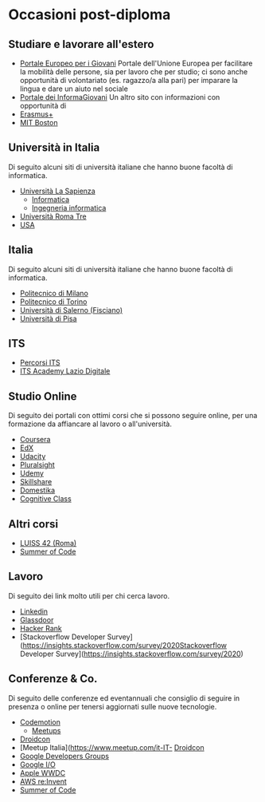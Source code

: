 # Occasioni post-diploma

## Studiare e lavorare all'estero
- [Portale Europeo per i Giovani](https://youth.europa.eu/home_it)
Portale dell'Unione Europea per facilitare la mobilità delle persone, sia per lavoro che per studio; ci sono anche opportunità di volontariato (es. ragazzo/a alla pari) per imparare la lingua e dare un aiuto nel sociale
- [Portale dei InformaGiovani](https://www.portaledeigiovani.it/)
Un altro sito con informazioni con opportunità di 
- [Erasmus+](https://erasmus-plus.ec.europa.eu/it/opportunities/opportunities-for-individuals/students)
- [MIT Boston](https://oge.mit.edu/graduate-admissions/)

## Università in Italia
Di seguito alcuni siti di università italiane che hanno buone facoltà di informatica.
- [Università La Sapienza](https://www.uniroma1.it/it/pagina-strutturale/corsi-e-iscrizioni)
  - [Informatica](https://corsidilaurea.uniroma1.it/it/corso/2022/29923/home)
  - [Ingegneria informatica](https://corsidilaurea.uniroma1.it/it/corso/2022/31810/home)
- [Università Roma Tre](https://www.inf.uniroma3.it/)
- [USA](https://gradadmissions.mit.edu/applications/international-applicants)


## Italia
Di seguito alcuni siti di università italiane che hanno buone facoltà di informatica.
- [Politecnico di Milano](http://www.poliorientami.polimi.it/come-si-accede/ingegneria/infografica/)
- [Politecnico di Torino](http://orienta.polito.it/it/iscrizione)
- [Università di Salerno (Fisciano)](https://web.unisa.it/didattica/immatricolazioni/informazioni)
- [Università di Pisa](https://www.unipi.it/index.php/lauree/corso/10298)

## ITS
- [Percorsi ITS](https://www.miur.gov.it/percorsi-its)
- [ITS Academy Lazio Digitale](https://www.laziodigital.it/roma1.it/it/pagina-strutturale/corsi-e-iscrizioni)

## Studio Online
Di seguito dei portali con ottimi corsi che si possono seguire online, per una formazione da affiancare al lavoro o all'università.
- [Coursera](https://www.coursera.org)
- [EdX](https://www.edx.org/)
- [Udacity](https://www.udacity.com/)
- [Pluralsight](https://www.pluralsight.com/)
- [Udemy](https://www.udemy.com/)
- [Skillshare](https://www.skillshare.com/)
- [Domestika](https://www.domestika.org/)
- [Cognitive Class](https://courses.cognitiveclass.ai/)

## Altri corsi
- [LUISS 42 (Roma)](https://42roma.it)
- [Summer of Code](https://summerofcode.withgoogle.com/get-started/)

## Lavoro
Di seguito dei link molto utili per chi cerca lavoro.
- [Linkedin](https://www.linkedin.com/)
- [Glassdoor](https://www.glassdoor.it/)
- [Hacker Rank](https://www.hackerrank.com/)
- [Stackoverflow Developer Survey](https://insights.stackoverflow.com/survey/2020Stackoverflow Developer Survey](https://insights.stackoverflow.com/survey/2020)

## Conferenze & Co.
Di seguito delle conferenze ed eventannuali che consiglio di seguire in presenza o online per tenersi aggiornati sulle nuove tecnologie.

- [Codemotion](https://www.codemotion.com/)
  - [Meetups](https://events.codemotion.com/meetups/) 
- [Droidcon](https://it.droidcon.com/)
- [Meetup Italia](https://www.meetup.com/it-IT- [Droidcon](https://it.droidcon.com/)
- [Google Developers Groups](https://gdg.community.dev/)
- [Google I/O](https://events.google.com/io/)
- [Apple WWDC](https://developer.apple.com/wwdc21/)
- [AWS re:Invent](https://reinvent.awsevents.com/)
- [Summer of Code](https://summerofcode.withgoogle.com/get-started/)

<!--stackedit_data:
eyJoaXN0b3J5IjpbLTE0MTI0MTY5MTAsNzEyNzc4ODYyLDMxMz
MxMjM5N119
-->